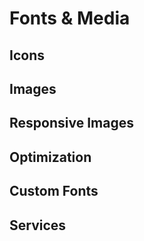 # Fonts & Media

## Icons

## Images

## Responsive Images

## Optimization

## Custom Fonts

## Services
